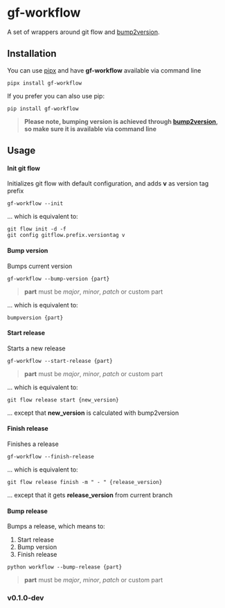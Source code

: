 # gf-workflow
A set of wrappers around git flow and [bump2version](https://github.com/c4urself/bump2version).

## Installation
You can use [pipx](https://pipxproject.github.io/pipx/) and have **gf-workflow** available via command line
```
pipx install gf-workflow
```
If you prefer you can also use pip:
```
pip install gf-workflow
```

> **Please note, bumping version is achieved through [bump2version](https://github.com/c4urself/bump2version), so make sure it is available via command line**

## Usage

#### Init git flow
Initializes git flow with default configuration, and adds **v** as version tag prefix
```
gf-workflow --init
```
... which is equivalent to:
```
git flow init -d -f
git config gitflow.prefix.versiontag v
```
#### Bump version
Bumps current version
```
gf-workflow --bump-version {part}
```
> **part** must be _major_, _minor_, _patch_ or custom part

... which is equivalent to:
```
bumpversion {part}
```

#### Start release
Starts a new release
```
gf-workflow --start-release {part}
```
> **part** must be _major_, _minor_, _patch_ or custom part

... which is equivalent to:
```
git flow release start {new_version}
```
... except that **new_version** is calculated with bump2version


#### Finish release
Finishes a release
```
gf-workflow --finish-release
```
... which is equivalent to:
```
git flow release finish -m " - " {release_version}
```
... except that it gets **release_version** from current branch

#### Bump release
Bumps a release, which means to:
1. Start release
2. Bump version
3. Finish release

```
python workflow --bump-release {part}
```
> **part** must be _major_, _minor_, _patch_ or custom part


### v0.1.0-dev